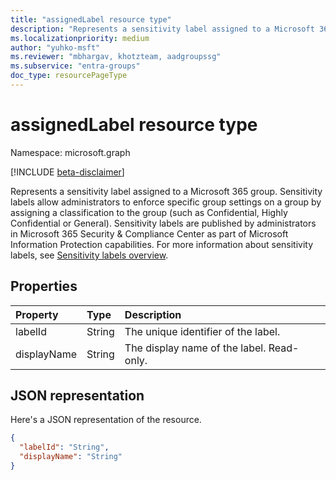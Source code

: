 ```yaml
---
title: "assignedLabel resource type"
description: "Represents a sensitivity label assigned to a Microsoft 365 group. Sensitivity labels allow administrators to enforce specific group settings on a group by assigning a classification to the group (such as Confidential, Highly Confidential or General)."
ms.localizationpriority: medium
author: "yuhko-msft"
ms.reviewer: "mbhargav, khotzteam, aadgroupssg"
ms.subservice: "entra-groups"
doc_type: resourcePageType
---
```


# assignedLabel resource type

Namespace: microsoft.graph

[!INCLUDE [beta-disclaimer](../../includes/beta-disclaimer.md)]

Represents a sensitivity label assigned to a Microsoft 365 group. Sensitivity labels allow administrators to enforce specific group settings on a group by assigning a classification to the group (such as Confidential, Highly Confidential or General). Sensitivity labels are published by administrators in Microsoft 365 Security & Compliance Center as part of Microsoft Information Protection capabilities. For more information about sensitivity labels, see [Sensitivity labels overview](/Office365/SecurityCompliance/sensitivity-labels).

## Properties

| Property    | Type   | Description                               |
| :---------- | :----- | :---------------------------------------- |
| labelId     | String | The unique identifier of the label.       |
| displayName | String | The display name of the label. Read-only. |

## JSON representation

Here's a JSON representation of the resource.

<!-- {
  "blockType": "resource",
  "optionalProperties": [

  ],
  "@odata.type": "microsoft.graph.assignedLabel"
}-->

```json
{
  "labelId": "String",
  "displayName": "String"
}
```

<!-- uuid: 8fcb5dbc-d5aa-4681-8e31-b001d5168d79
2015-10-25 14:57:30 UTC -->
<!--
{
  "type": "#page.annotation",
  "description": "assignedLabel resource",
  "keywords": "",
  "section": "documentation",
  "tocPath": "",
  "suppressions": []
}
-->
